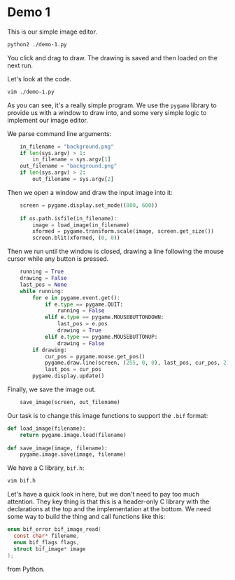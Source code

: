 # Demo 1

This is our simple image editor.

```bash
python2 ./demo-1.py
```

You click and drag to draw. The drawing is saved and then loaded on the next
run.

Let's look at the code.

```bash
vim ./demo-1.py
```

As you can see, it's a really simple program. We use the `pygame` library to
provide us with a window to draw into, and some very simple logic to implement
our image editor.

We parse command line arguments:

```Python
    in_filename = "background.png"
    if len(sys.argv) > 1:
        in_filename = sys.argv[1]
    out_filename = "background.png"
    if len(sys.argv) > 2:
        out_filename = sys.argv[2]
```

Then we open a window and draw the input image into it:

```Python
    screen = pygame.display.set_mode((800, 600))
    
    if os.path.isfile(in_filename):
        image = load_image(in_filename)
        xformed = pygame.transform.scale(image, screen.get_size())
        screen.blit(xformed, (0, 0))
```

Then we run until the window is closed, drawing a line following the mouse
cursor while any button is pressed.

```Python
    running = True
    drawing = False
    last_pos = None
    while running:
        for e in pygame.event.get():
            if e.type == pygame.QUIT:
                running = False
            elif e.type == pygame.MOUSEBUTTONDOWN:
                last_pos = e.pos
                drawing = True
            elif e.type == pygame.MOUSEBUTTONUP:
                drawing = False
        if drawing:
            cur_pos = pygame.mouse.get_pos()
            pygame.draw.line(screen, (255, 0, 0), last_pos, cur_pos, 2)
            last_pos = cur_pos
        pygame.display.update()
```

Finally, we save the image out.

```Python
    save_image(screen, out_filename)
```

Our task is to change this image functions to support the `.bif` format:

```Python
def load_image(filename):
    return pygame.image.load(filename)
    
def save_image(image, filename):
    pygame.image.save(image, filename)
```

We have a C library, `bif.h`:

```bash
vim bif.h
```

Let's have a quick look in here, but we don't need to pay too much attention.
They key thing is that this is a header-only C library with the declarations
at the top and the implementation at the bottom. We need some way to build the
thing and call functions like this:

```C
enum bif_error bif_image_read(
  const char* filename, 
  enum bif_flags flags, 
  struct bif_image* image
);
```

from Python.

